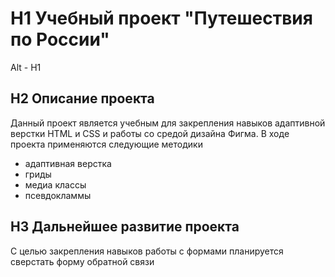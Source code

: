 # H1 Учебный проект "Путешествия по России" 
Alt - H1
## H2 Описание проекта
Данный проект является учебным для закрепления навыков адаптивной верстки HTML и CSS и работы со средой дизайна Фигма. В ходе проекта применяютcя следующие методики 
* адаптивная верстка
* гриды
* медиа классы
* псевдокламмы
## H3 Дальнейшее развитие проекта
С целью закрепления навыков работы с формами планируется сверстать форму обратной связи

